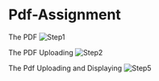 # Pdf-Assignment

The PDF 
![Step1](https://github.com/SonaSreedhar907/Pdf-Assignment/assets/117377186/a6fbec2a-1110-41d1-9107-7daca8481347)

The PDF Uploading
![Step2](https://github.com/SonaSreedhar907/Pdf-Assignment/assets/117377186/8684ff33-22d5-40b6-a04d-ae897e281bd0)

The Pdf Uploading and Displaying
![Step5](https://github.com/SonaSreedhar907/Pdf-Assignment/assets/117377186/a8ad0aae-9f32-441f-99b7-87d23b7a7b3b)


